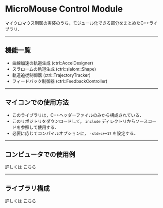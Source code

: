 # MicroMouse Control Module

マイクロマウス制御の実装のうち，モジュール化できる部分をまとめたC++ライブラリ．

--------------------------------------------------------------------------------

## 機能一覧

- 曲線加速の軌道生成 (ctrl::AccelDesigner)
- スラロームの軌道生成 (ctrl::slalom::Shape)
- 軌道追従制御器 (ctrl::TrajectoryTracker)
- フィードバック制御器 (ctrl::FeedbackController)

--------------------------------------------------------------------------------

## マイコンでの使用方法

- このライブラリは，C++ヘッダーファイルのみから構成されている．
- このリポジトリをダウンロードして， `include` ディレクトリからソースコードを参照して使用する．
- 必要に応じてコンパイルオプションに， `-std=c++17` を設定する．

--------------------------------------------------------------------------------

## コンピュータでの使用例

詳しくは [こちら](docs/example.md)

--------------------------------------------------------------------------------

## ライブラリ構成

詳しくは [こちら](docs/structure.md)
